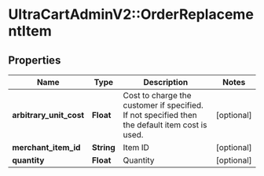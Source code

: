 # UltraCartAdminV2::OrderReplacementItem

## Properties
Name | Type | Description | Notes
------------ | ------------- | ------------- | -------------
**arbitrary_unit_cost** | **Float** | Cost to charge the customer if specified.  If not specified then the default item cost is used. | [optional] 
**merchant_item_id** | **String** | Item ID | [optional] 
**quantity** | **Float** | Quantity | [optional] 


